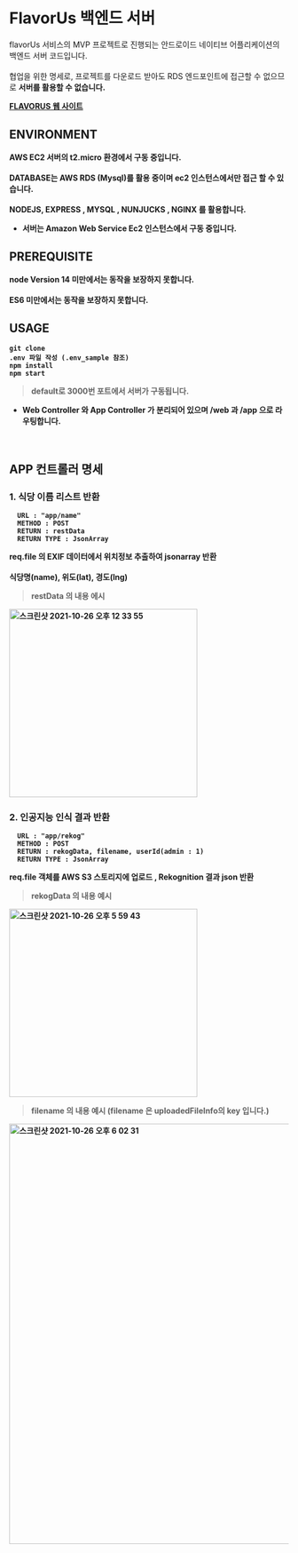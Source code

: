 # FlavorUs 백엔드 서버

flavorUs 서비스의 MVP 프로젝트로 진행되는 안드로이드 네이티브 어플리케이션의 백엔드 서버 코드입니다.
<br><br>
협업을 위한 명세로, 프로젝트를 다운로드 받아도 RDS 엔드포인트에 접근할 수 없으므로 <b>서버를 활용할 수 없습니다.<b>

[FLAVORUS 웹 사이트](https://www.notion.so/lightningcy/FlavorUs-ffe29c76eacf4f04be7719d14626992f)

## ENVIRONMENT
AWS EC2 서버의 t2.micro 환경에서 구동 중입니다.<br><br>
DATABASE는 AWS RDS (Mysql)를 활용 중이며 ec2 인스턴스에서만 접근 할 수 있습니다.<br><br>
NODEJS, EXPRESS , MYSQL , NUNJUCKS , NGINX 를 활용합니다.<br>

* 서버는 Amazon Web Service Ec2 인스턴스에서 구동 중입니다.

## PREREQUISITE

node Version 14 미만에서는 동작을 보장하지 못합니다. <br><br>
ES6 미만에서는 동작을 보장하지 못합니다.

## USAGE

```node
git clone
.env 파일 작성 (.env_sample 참조)
npm install
npm start
```

> default로 3000번 포트에서 서버가 구동됩니다.

* Web Controller 와 App Controller 가 분리되어 있으며 /web 과 /app 으로 라우팅합니다.

<br>

## APP 컨트롤러 명세

### 1. 식당 이름 리스트 반환 <br>
```  
  URL : "app/name"
  METHOD : POST
  RETURN : restData
  RETURN TYPE : JsonArray
```
  req.file 의  EXIF 데이터에서 위치정보 추출하여 jsonarray 반환 <br><br>
  식당명(name), 위도(lat), 경도(lng)
  
  > restData 의 내용 에시
  <img width="339" alt="스크린샷 2021-10-26 오후 12 33 55" src="https://user-images.githubusercontent.com/58672664/138844227-81800596-bc7c-4983-a70a-a24075b4faaa.png">
<br>

### 2. 인공지능 인식 결과 반환 <br>
```
  URL : "app/rekog"
  METHOD : POST
  RETURN : rekogData, filename, userId(admin : 1)
  RETURN TYPE : JsonArray
```
  req.file 객체를 AWS S3 스토리지에 업로드 , Rekognition 결과 json 반환
  
  > rekogData 의 내용 예시
  <img width="339" alt="스크린샷 2021-10-26 오후 5 59 43" src="https://user-images.githubusercontent.com/58672664/138846779-67de74df-0aad-4ad6-afe8-93c37a882294.png">

  > filename 의 내용 예시 (filename 은 uploadedFileInfo의 key 입니다.)
  <img width="757" alt="스크린샷 2021-10-26 오후 6 02 31" src="https://user-images.githubusercontent.com/58672664/138847062-d5f15b8e-c2d3-4efc-8336-91654d124717.png">
  
  
